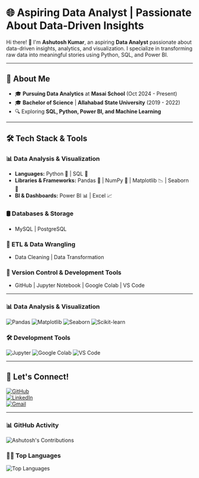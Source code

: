 # 🌐 Aspiring Data Analyst | Passionate About Data-Driven Insights  
Hi there! 👋 I'm **Ashutosh Kumar**, an aspiring **Data Analyst** passionate about data-driven insights, analytics, and visualization. I specialize in transforming raw data into meaningful stories using Python, SQL, and Power BI.  

---

## 📌 About Me  
- 🎓 **Pursuing Data Analytics** at **Masai School** (Oct 2024 - Present)  
- 🎓 **Bachelor of Science** | **Allahabad State University** (2019 - 2022)   
- 🔍 Exploring **SQL, Python, Power BI, and Machine Learning**  

---

## 🛠 Tech Stack & Tools  

### 📊 Data Analysis & Visualization  
- **Languages:** Python 🐍 | SQL 💾  
- **Libraries & Frameworks:** Pandas 🐼 | NumPy 🔢 | Matplotlib 📉 | Seaborn 🎨  
- **BI & Dashboards:** Power BI 📊 | Excel 📈  

### 🛢 Databases & Storage  
- MySQL | PostgreSQL  

### 📂 ETL & Data Wrangling  
- Data Cleaning | Data Transformation  

### 🚀 Version Control & Development Tools  
- GitHub | Jupyter Notebook | Google Colab | VS Code  

---

### 📊 Data Analysis & Visualization  
<div>
  <img src="https://img.shields.io/badge/Pandas-150458?style=for-the-badge&logo=pandas&logoColor=white" alt="Pandas"/>
  <img src="https://img.shields.io/badge/Matplotlib-013243?style=for-the-badge&logo=matplotlib&logoColor=white" alt="Matplotlib"/>
  <img src="https://img.shields.io/badge/Seaborn-3776AB?style=for-the-badge&logo=python&logoColor=white" alt="Seaborn"/>
  <img src="https://img.shields.io/badge/ScikitLearn-F7931E?style=for-the-badge&logo=scikit-learn&logoColor=white" alt="Scikit-learn"/>
</div>
 

### 🛠 Development Tools  
<div>
  <img src="https://img.shields.io/badge/Jupyter-F37626?style=for-the-badge&logo=jupyter&logoColor=white" alt="Jupyter"/>
  <img src="https://img.shields.io/badge/GoogleColab-F9AB00?style=for-the-badge&logo=google-colab&logoColor=white" alt="Google Colab"/>
  <img src="https://img.shields.io/badge/VSCode-007ACC?style=for-the-badge&logo=visual-studio-code&logoColor=white" alt="VS Code"/>
</div>

---

## 🌱 Let's Connect!  
[![GitHub](https://img.shields.io/badge/GitHub-181717?style=for-the-badge&logo=github&logoColor=white)](https://github.com/Ashutosh1020)  
[![LinkedIn](https://img.shields.io/badge/LinkedIn-0A66C2?style=for-the-badge&logo=linkedin&logoColor=white)](https://www.linkedin.com/in/ashutosh-u-8307b9158/)  
[![Gmail](https://img.shields.io/badge/Gmail-D14836?style=for-the-badge&logo=gmail&logoColor=white)](mailto:uashutosh309@gmail.com) 

---

### 📊 GitHub Activity  
![Ashutosh's Contributions](https://github-readme-stats.vercel.app/api?username=Ashutosh1020&show_icons=true&theme=radical&hide_border=true)

### 🧑‍💻 Top Languages  
![Top Languages](https://github-readme-stats.vercel.app/api/top-langs/?username=shailesh-1011&layout=compact&theme=radical&hide_border=true)




